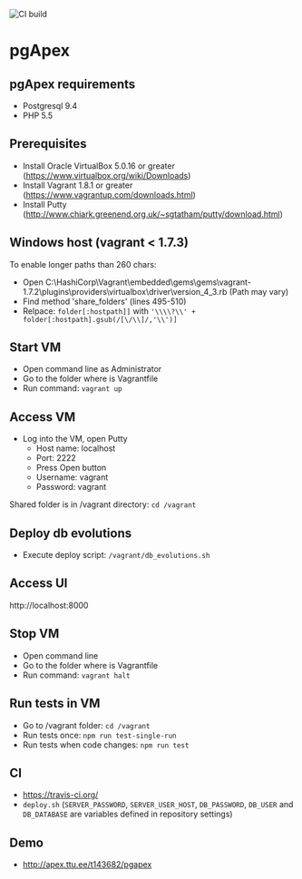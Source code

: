 ![CI build](https://travis-ci.org/raitraidma/pgapex.svg)

pgApex
======

pgApex requirements
------------------
* Postgresql 9.4
* PHP 5.5

Prerequisites
-------------
* Install Oracle VirtualBox 5.0.16 or greater (https://www.virtualbox.org/wiki/Downloads)
* Install Vagrant 1.8.1 or greater (https://www.vagrantup.com/downloads.html)
* Install Putty (http://www.chiark.greenend.org.uk/~sgtatham/putty/download.html)

Windows host (vagrant < 1.7.3)
------------------------------
To enable longer paths than 260 chars:
* Open C:\HashiCorp\Vagrant\embedded\gems\gems\vagrant-1.7.2\plugins\providers\virtualbox\driver\version_4_3.rb
(Path may vary)
* Find method 'share_folders' (lines 495-510)
* Relpace:
`folder[:hostpath]]`
with
`'\\\\?\\' + folder[:hostpath].gsub(/[\/\\]/,'\\')]`

Start VM
--------
* Open command line as Administrator
* Go to the folder where is Vagrantfile
* Run command: `vagrant up`

Access VM
---------
* Log into the VM, open Putty
  * Host name: localhost
  * Port: 2222
  * Press Open button
  * Username: vagrant
  * Password: vagrant

Shared folder is in /vagrant directory:
  `cd /vagrant`

Deploy db evolutions
--------------------
* Execute deploy script: `/vagrant/db_evolutions.sh`

Access UI
---------
http://localhost:8000

Stop VM
-------
* Open command line
* Go to the folder where is Vagrantfile
* Run command: `vagrant halt`

Run tests in VM
---------------
* Go to /vagrant folder: `cd /vagrant`
* Run tests once: `npm run test-single-run`
* Run tests when code changes: `npm run test`

CI
--
* https://travis-ci.org/
* `deploy.sh` (`SERVER_PASSWORD`, `SERVER_USER_HOST`, `DB_PASSWORD`, `DB_USER` and `DB_DATABASE` are variables defined in repository settings)

Demo
----
* http://apex.ttu.ee/t143682/pgapex